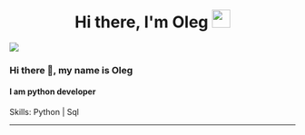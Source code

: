 
<h1 align="center">Hi there, I'm Oleg
<img src="https://github.com/blackcater/blackcater/raw/main/images/Hi.gif" height="32"/></h1>


![]([![codewars](https://www.codewars.com/users/leggoo/badges/small)](https://www.codewars.com/users/leggoo))
### Hi there 👋, my name is Oleg
#### I am python developer


Skills: Python | Sql





****
<!--
**yakhovets-o/yakhovets-o** is a ✨ _special_ ✨ repository because its `README.md` (this file) appears on your GitHub profile.

Here are some ideas to get you started:

- 🔭 I’m currently working on ...
- 🌱 I’m currently learning ...
- 👯 I’m looking to collaborate on ...
- 🤔 I’m looking for help with ...
- 💬 Ask me about ...
- 📫 How to reach me: ...
- 😄 Pronouns: ...
- ⚡ Fun fact: ...
-->
